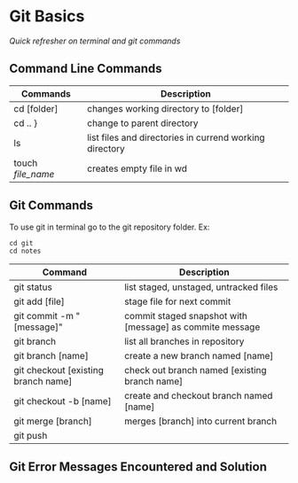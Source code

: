 # Git Basics
*Quick refresher on terminal and git commands*

## Command Line Commands

| Commands | Description |
| --- | --- |
| cd \[folder\] | changes working directory to \[folder\] |
| cd .. }| change to parent directory |
| ls | list files and directories in currend working directory |
| touch *file_name* |  creates empty file in wd |

## Git Commands
To use git in terminal go to the git repository folder. Ex:
```
cd git
cd notes
```

| Command | Description |
| --- | --- |
| git status | list staged, unstaged, untracked files |
| git add \[file\] | stage file for next commit |
| git commit -m "\[message\]"| commit staged snapshot with \[message\]  as commite message |
| git branch | list all branches in repository |
| git branch \[name\] | create a new branch named \[name\] |
| git checkout \[existing branch name\] | check out branch named \[existing branch name\] |
| git checkout -b \[name\] | create and checkout branch named \[name\] |
| git merge \[branch\] | merges \[branch\] into current branch |
| git push |  |

## Git Error Messages Encountered and Solution
